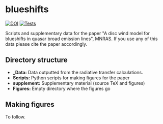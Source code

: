 # blueshifts
[![DOI](https://zenodo.org/badge/694044692.svg)](https://zenodo.org/badge/latestdoi/694044692)
[![Tests](https://github.com/jhmatthews/blueshifts/actions/workflows/test_figures.yml/badge.svg)](https://github.com/jhmatthews/blueshifts/actions/workflows/test_figures.yml)

Scripts and supplementary data for the paper "A disc wind model for blueshifts in quasar broad emission lines", MNRAS. If you use any of this data please cite the paper accordingly. 

## Directory structure 

* **_Data:** Data outputted from the radiative transfer calculations. 
* **Scripts:** Python scripts for making figures for the paper
* **supplement:** Supplementary material (source TeX and figures)
* **Figures:** Empty directory where the figures go
  
## Making figures 

To follow. 

